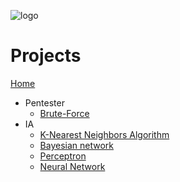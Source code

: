 
![logo](/gitlog.jpeg)
# Projects

[Home](https://claudio-a.netlify.app)


* Pentester
  * [Brute-Force](https://claudio-a.netlify.app/works/bruteForce/)
* IA
  * [K-Nearest Neighbors Algorithm](https://claudio-a.netlify.app/works/ia/kppv)
  * [Bayesian network](https://claudio-a.netlify.app/works/ia/networkbayes)
  * [Perceptron](https://claudio-a.netlify.app/works/ia/perceptron)
  * [Neural Network](https://claudio-a.netlify.app/works/ia/networkneurones)
